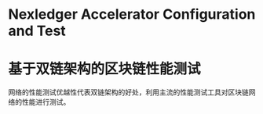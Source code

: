 Nexledger Accelerator Configuration and Test
=
基于双链架构的区块链性能测试
==
网络的性能测试优越性代表双链架构的好处，利用主流的性能测试工具对区块链网络的性能进行测试。

